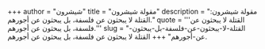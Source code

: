 +++
author = "شيشرون"
title = "مقولة شيشرون"
description = "مقولة شيشرون: القتلة لا يبحثون عن فلسفة، بل يبحثون عن أجورهم."
quote = '''القتلة لا يبحثون عن فلسفة، بل يبحثون عن أجورهم.''' 
slug = "القتلة-لا-يبحثون-عن-فلسفة-بل-يبحثون-عن-أجورهم"
+++
القتلة لا يبحثون عن فلسفة، بل يبحثون عن أجورهم.
